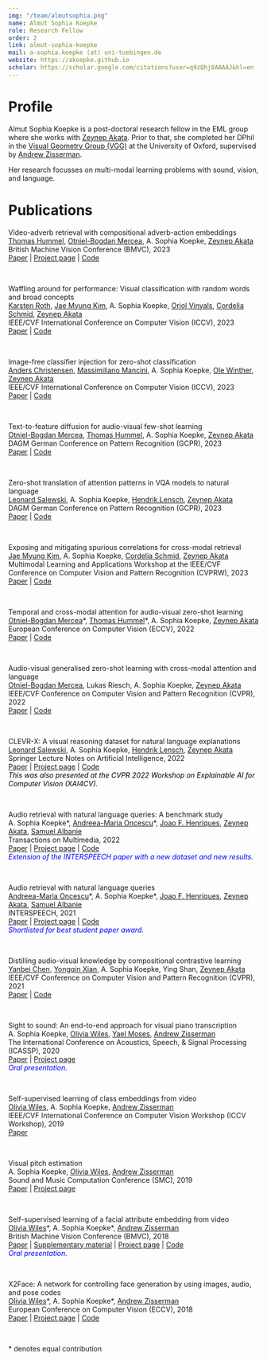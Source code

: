 ```yaml
---
img: "/team/almutsophia.png"
name: Almut Sophia Koepke
role: Research Fellow
order: 2
link: almut-sophia-koepke
mail: a-sophia.koepke (at) uni-tuebingen.de
website: https://akoepke.github.io
scholar: https://scholar.google.com/citations?user=q9zQhj8AAAAJ&hl=en
---
```


# Profile
Almut Sophia Koepke is a post-doctoral research fellow in the EML group where she works with [Zeynep Akata](https://www.eml-unitue.de/people/zeynep-akata). Prior to that, she completed her DPhil in the [Visual Geometry Group (VGG)](https://www.robots.ox.ac.uk/~vgg/) at the University of Oxford, supervised by [Andrew Zisserman](https://www.robots.ox.ac.uk/~az/).

Her research focusses on multi-modal learning problems with sound, vision, and language.

# Publications

Video-adverb retrieval with compositional adverb-action embeddings\
[Thomas Hummel](https://www.eml-unitue.de/people/thomas-hummel), [Otniel-Bogdan Mercea](https://www.eml-unitue.de/people/otniel-mercea), A. Sophia Koepke, [Zeynep Akata](https://www.eml-unitue.de/people/zeynep-akata)\
British Machine Vision Conference (BMVC), 2023\
[Paper](#) | [Project page](https://hummelth.github.io/ReGaDa/) | [Code](https://github.com/ExplainableML/ReGaDa)

&nbsp;

Waffling around for performance: Visual classification with random words and broad concepts\
[Karsten Roth](https://karroth.com/), [Jae Myung Kim](https://jaemyung-kim.github.io/)\, A. Sophia Koepke, [Oriol Vinyals](https://research.google/people/OriolVinyals/), [Cordelia Schmid](https://thoth.inrialpes.fr/~schmid/), [Zeynep Akata](https://www.eml-unitue.de/people/zeynep-akata)\
IEEE/CVF International Conference on Computer Vision (ICCV), 2023\
[Paper](https://arxiv.org/pdf/2306.07282.pdf) | [Code](https://github.com/ExplainableML/WaffleCLIP)

&nbsp;

Image-free classifier injection for zero-shot classification\
[Anders Christensen](https://www.eml-unitue.de/people/anders-christensen), [Massimiliano Mancini](https://mancinimassimiliano.github.io/), A. Sophia Koepke, [Ole Winther](https://olewinther.github.io/), [Zeynep Akata](https://www.eml-unitue.de/people/zeynep-akata)\
IEEE/CVF International Conference on Computer Vision (ICCV), 2023\
[Paper](https://arxiv.org/pdf/2308.10599.pdf) | [Code](https://github.com/ExplainableML/ImageFreeZSL)

&nbsp;

Text-to-feature diffusion for audio-visual few-shot learning\
[Otniel-Bogdan Mercea](https://www.eml-unitue.de/people/otniel-mercea), [Thomas Hummel](https://www.eml-unitue.de/people/thomas-hummel), A. Sophia Koepke, [Zeynep Akata](https://www.eml-unitue.de/people/zeynep-akata)\
DAGM German Conference on Pattern Recognition (GCPR), 2023\
[Paper](https://arxiv.org/pdf/2309.03869.pdf) | [Code](https://github.com/ExplainableML/AVDIFF-GFSL)

&nbsp;

Zero-shot translation of attention patterns in VQA models to natural language\
[Leonard Salewski](https://www.eml-unitue.de/people/leonard-salewski), A. Sophia Koepke, [Hendrik Lensch](https://uni-tuebingen.de/fakultaeten/mathematisch-naturwissenschaftliche-fakultaet/fachbereiche/informatik/lehrstuehle/computergrafik/lehrstuhl/mitarbeiter/prof-dr-ing-hendrik-lensch/), [Zeynep Akata](https://www.eml-unitue.de/people/zeynep-akata)\
DAGM German Conference on Pattern Recognition (GCPR), 2023\
[Paper](#) | [Code](#)

&nbsp;

Exposing and mitigating spurious correlations for cross-modal retrieval\
[Jae Myung Kim](https://jaemyung-kim.github.io/)\, A. Sophia Koepke, [Cordelia Schmid](https://thoth.inrialpes.fr/~schmid/), [Zeynep Akata](https://www.eml-unitue.de/people/zeynep-akata)\
Multimodal Learning and Applications Workshop at the IEEE/CVF Conference on Computer Vision and Pattern Recognition (CVPRW), 2023\
[Paper](https://arxiv.org/pdf/2304.03391.pdf) | [Code](https://github.com/ExplainableML/Spurious_CM_Retrieval)

&nbsp;

Temporal and cross-modal attention for audio-visual zero-shot learning\
[Otniel-Bogdan Mercea](https://www.eml-unitue.de/people/otniel-mercea)\*, [Thomas Hummel](https://www.eml-unitue.de/people/thomas-hummel)\*, A. Sophia Koepke, [Zeynep Akata](https://www.eml-unitue.de/people/zeynep-akata)\
European Conference on Computer Vision (ECCV), 2022\
[Paper](https://arxiv.org/pdf/2207.09966.pdf) | [Code](https://github.com/ExplainableML/TCAF-GZSL)

&nbsp;

Audio-visual generalised zero-shot learning with cross-modal attention and language\
[Otniel-Bogdan Mercea](https://www.eml-unitue.de/people/otniel-mercea), Lukas Riesch, A. Sophia Koepke, [Zeynep Akata](https://www.eml-unitue.de/people/zeynep-akata)\
IEEE/CVF Conference on Computer Vision and Pattern Recognition (CVPR), 2022\
[Paper](https://arxiv.org/pdf/2203.03598.pdf) | [Code](https://github.com/ExplainableML/AVCA-GZSL)

&nbsp;

CLEVR-X: A visual reasoning dataset for natural language explanations\
[Leonard Salewski](https://www.eml-unitue.de/people/leonard-salewski), A. Sophia Koepke, [Hendrik Lensch](https://uni-tuebingen.de/fakultaeten/mathematisch-naturwissenschaftliche-fakultaet/fachbereiche/informatik/lehrstuehle/computergrafik/lehrstuhl/mitarbeiter/prof-dr-ing-hendrik-lensch/), [Zeynep Akata](https://www.eml-unitue.de/people/zeynep-akata)\
Springer Lecture Notes on Artificial Intelligence, 2022\
[Paper](https://arxiv.org/pdf/2204.02380.pdf) | [Project page](https://explainableml.github.io/CLEVR-X/) | [Code](https://github.com/ExplainableML/CLEVR-X)\
<span style="color:black; font-style:italic">This was also presented at the CVPR 2022 Workshop on Explainable AI for Computer Vision (XAI4CV).</span>

&nbsp;

Audio retrieval with natural language queries: A benchmark study\
A. Sophia Koepke\*, [Andreea-Maria Oncescu](https://www.robots.ox.ac.uk/~oncescu/)\*, [Joao F. Henriques](https://www.robots.ox.ac.uk/~joao/), [Zeynep Akata](https://www.eml-unitue.de/people/zeynep-akata), [Samuel Albanie](https://samuelalbanie.com/)\
Transactions on Multimedia, 2022\
[Paper](https://arxiv.org/pdf/2112.09418.pdf) | [Project page](https://www.robots.ox.ac.uk/~vgg/research/audio-retrieval/) | [Code](https://github.com/akoepke/audio-retrieval-benchmark)\
<span style="color:blue; font-style:italic">Extension of the INTERSPEECH paper with a new dataset and new results.</span>

&nbsp;

Audio retrieval with natural language queries\
[Andreea-Maria Oncescu](https://www.robots.ox.ac.uk/~oncescu/)\*, A. Sophia Koepke\*, [Joao F. Henriques](https://www.robots.ox.ac.uk/~joao/), [Zeynep Akata](https://www.eml-unitue.de/people/zeynep-akata), [Samuel Albanie](https://samuelalbanie.com/)\
INTERSPEECH, 2021\
[Paper](https://arxiv.org/pdf/2105.02192.pdf) | [Project page](https://www.robots.ox.ac.uk/~vgg/research/audio-retrieval/) | [Code](https://github.com/oncescuandreea/audio-retrieval)\
<span style="color:blue; font-style:italic">Shortlisted for best student paper award.</span>

&nbsp;

Distilling audio-visual knowledge by compositional contrastive learning\
[Yanbei Chen](https://www.eml-unitue.de/people/yanbei-chen), [Yongqin Xian](https://www.eml-unitue.de/people/yongqin-xian), A. Sophia Koepke, Ying Shan, [Zeynep Akata](https://www.eml-unitue.de/people/zeynep-akata)\
IEEE/CVF Conference on Computer Vision and Pattern Recognition (CVPR), 2021\
[Paper](https://arxiv.org/abs/2104.10955) | [Code](https://github.com/yanbeic/CCL)

&nbsp;

Sight to sound: An end-to-end approach for visual piano transcription\
A. Sophia Koepke, [Olivia Wiles](https://www.robots.ox.ac.uk/~ow/), [Yael Moses](https://faculty.idc.ac.il/moses/), [Andrew Zisserman](https://www.robots.ox.ac.uk/~az/)\
The International Conference on Acoustics, Speech, & Signal Processing (ICASSP), 2020\
[Paper](https://www.robots.ox.ac.uk/~vgg/publications/2020/Koepke20/koepke20.pdf) | [Project page](https://www.robots.ox.ac.uk/~vgg/research/sighttosound/)\
<span style="color:blue; font-style:italic">Oral presentation.</span>

&nbsp;

Self-supervised learning of class embeddings from video\
[Olivia Wiles](https://www.robots.ox.ac.uk/~ow/), A. Sophia Koepke, [Andrew Zisserman](https://www.robots.ox.ac.uk/~az/)\
IEEE/CVF International Conference on Computer Vision Workshop (ICCV Workshop), 2019\
[Paper](http://www.robots.ox.ac.uk/~vgg/publications/2019/Wiles19/wiles19.pdf)

&nbsp;

Visual pitch estimation\
A. Sophia Koepke, [Olivia Wiles](https://www.robots.ox.ac.uk/~ow/), [Andrew Zisserman](https://www.robots.ox.ac.uk/~az/)\
Sound and Music Computation Conference (SMC), 2019\
[Paper](http://www.robots.ox.ac.uk/~vgg/publications/2019/Koepke19/koepke19.pdf) | [Project page](https://www.robots.ox.ac.uk/~vgg/research/sighttosound/violinpitch.html)

&nbsp;

Self-supervised learning of a facial attribute embedding from video\
[Olivia Wiles](https://www.robots.ox.ac.uk/~ow/)\*, A. Sophia Koepke\*, [Andrew Zisserman](https://www.robots.ox.ac.uk/~az/)\
British Machine Vision Conference (BMVC), 2018\
[Paper](http://www.robots.ox.ac.uk/~vgg/publications/2018/Wiles18a/wiles18a.pdf) | [Supplementary material](http://www.robots.ox.ac.uk/~vgg/research/unsup_learn_watch_faces/resources/wiles18a_supp.pdf) | [Project page](https://www.robots.ox.ac.uk/~vgg/research/unsup_learn_watch_faces/fabnet.html) | [Code](https://github.com/oawiles/FAb-Net)\
<span style="color:blue; font-style:italic">Oral presentation.</span>

&nbsp;

X2Face: A network for controlling face generation by using images, audio, and pose codes\
[Olivia Wiles](https://www.robots.ox.ac.uk/~ow/)\*, A. Sophia Koepke\*, [Andrew Zisserman](https://www.robots.ox.ac.uk/~az/)\
European Conference on Computer Vision (ECCV), 2018\
[Paper](https://www.robots.ox.ac.uk/~vgg/publications/2018/Wiles18/wiles18.pdf) | [Project page](https://www.robots.ox.ac.uk/~vgg/research/unsup_learn_watch_faces/x2face.html) | [Code](https://github.com/oawiles/X2Face)

&nbsp;

\* denotes equal contribution

